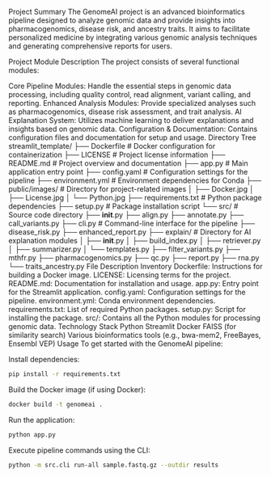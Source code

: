 Project Summary
The GenomeAI project is an advanced bioinformatics pipeline designed to analyze genomic data and provide insights into pharmacogenomics, disease risk, and ancestry traits. It aims to facilitate personalized medicine by integrating various genomic analysis techniques and generating comprehensive reports for users.

Project Module Description
The project consists of several functional modules:

Core Pipeline Modules: Handle the essential steps in genomic data processing, including quality control, read alignment, variant calling, and reporting.
Enhanced Analysis Modules: Provide specialized analyses such as pharmacogenomics, disease risk assessment, and trait analysis.
AI Explanation System: Utilizes machine learning to deliver explanations and insights based on genomic data.
Configuration & Documentation: Contains configuration files and documentation for setup and usage.
Directory Tree
streamlit_template/
├── Dockerfile                # Docker configuration for containerization
├── LICENSE                   # Project license information
├── README.md                 # Project overview and documentation
├── app.py                    # Main application entry point
├── config.yaml               # Configuration settings for the pipeline
├── environment.yml           # Environment dependencies for Conda
├── public/images/            # Directory for project-related images
│   ├── Docker.jpg
│   ├── License.jpg
│   └── Python.jpg
├── requirements.txt          # Python package dependencies
├── setup.py                  # Package installation script
└── src/                      # Source code directory
    ├── __init__.py
    ├── align.py
    ├── annotate.py
    ├── call_variants.py
    ├── cli.py                # Command-line interface for the pipeline
    ├── disease_risk.py
    ├── enhanced_report.py
    ├── explain/              # Directory for AI explanation modules
    │   ├── __init__.py
    │   ├── build_index.py
    │   ├── retriever.py
    │   ├── summarizer.py
    │   └── templates.py
    ├── filter_variants.py
    ├── mthfr.py
    ├── pharmacogenomics.py
    ├── qc.py
    ├── report.py
    ├── rna.py
    └── traits_ancestry.py
File Description Inventory
Dockerfile: Instructions for building a Docker image.
LICENSE: Licensing terms for the project.
README.md: Documentation for installation and usage.
app.py: Entry point for the Streamlit application.
config.yaml: Configuration settings for the pipeline.
environment.yml: Conda environment dependencies.
requirements.txt: List of required Python packages.
setup.py: Script for installing the package.
src/: Contains all the Python modules for processing genomic data.
Technology Stack
Python
Streamlit
Docker
FAISS (for similarity search)
Various bioinformatics tools (e.g., bwa-mem2, FreeBayes, Ensembl VEP)
Usage
To get started with the GenomeAI pipeline:

Install dependencies:
```bash
pip install -r requirements.txt
```
Build the Docker image (if using Docker):
```bash
docker build -t genomeai .
```
Run the application:
```bash
python app.py
```
Execute pipeline commands using the CLI:
```bash
python -m src.cli run-all sample.fastq.gz --outdir results
```

